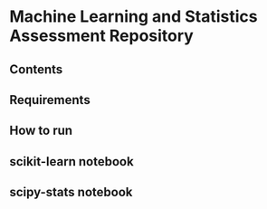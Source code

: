 # Machine Learning and Statistics Assessment Repository

## Contents


## Requirements


## How to run


## scikit-learn notebook


## scipy-stats notebook